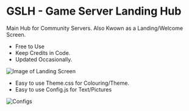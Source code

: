 # GSLH - Game Server Landing Hub
Main Hub for Community Servers.
Also Kwown as a Landing/Welcome Screen.

* Free to Use
* Keep Credits in Code.
* Updated Occasionally.

![Image of Landing Screen](https://i.imgur.com/sW1F7x2.png)

* Easy to use Theme.css for Colouring/Theme.
* Easy to use Config.js for Text/Pictures


![Configs](https://i.imgur.com/6MbPQyJ.png)

